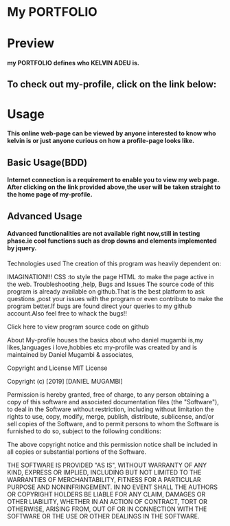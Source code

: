# My  PORTFOLIO
# Preview
####  my PORTFOLIO defines who KELVIN ADEU  is.
## To check out my-profile, click on the link below:


# Usage
#### This online web-page can be viewed by anyone interested to know who kelvin is or just anyone curious on how a profile-page looks like.

## Basic Usage(BDD)
####  Internet connection is a requirement to enable you to view my web page. After clicking on the link provided above,the user will be taken straight to the home page of my-profile.

## Advanced Usage
#### Advanced functionalities are not available right now,still in testing phase.ie cool functions such as drop downs and elements implemented by jquery.

Technologies used
The creation of this program was heavily dependent on:

IMAGINATION!!!
CSS :to style the page
HTML :to make the page active in the web.
Troubleshooting ,help, Bugs and Issues
The source code of this program is already available on github.That is the best platform to ask questions ,post your issues with the program or even contribute to make the program better.If bugs are found direct your queries to my github account.Also feel free to whack the bugs!!

Click here to view program source code on github

About
My-profile houses the basics about who daniel mugambi is,my likes,languages i love,hobbies etc my-profile was created by and is maintained by Daniel Mugambi & associates,

Copyright and License
MIT License

Copyright (c) [2019] [DANIEL MUGAMBI]

Permission is hereby granted, free of charge, to any person obtaining a copy of this software and associated documentation files (the "Software"), to deal in the Software without restriction, including without limitation the rights to use, copy, modify, merge, publish, distribute, sublicense, and/or sell copies of the Software, and to permit persons to whom the Software is furnished to do so, subject to the following conditions:

The above copyright notice and this permission notice shall be included in all copies or substantial portions of the Software.

THE SOFTWARE IS PROVIDED "AS IS", WITHOUT WARRANTY OF ANY KIND, EXPRESS OR IMPLIED, INCLUDING BUT NOT LIMITED TO THE WARRANTIES OF MERCHANTABILITY, FITNESS FOR A PARTICULAR PURPOSE AND NONINFRINGEMENT. IN NO EVENT SHALL THE AUTHORS OR COPYRIGHT HOLDERS BE LIABLE FOR ANY CLAIM, DAMAGES OR OTHER LIABILITY, WHETHER IN AN ACTION OF CONTRACT, TORT OR OTHERWISE, ARISING FROM, OUT OF OR IN CONNECTION WITH THE SOFTWARE OR THE USE OR OTHER DEALINGS IN THE SOFTWARE.
